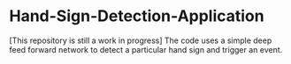 # Hand-Sign-Detection-Application
[This repository is still a work in progress] The code uses a simple deep feed forward network to detect a particular hand sign and trigger an event.
